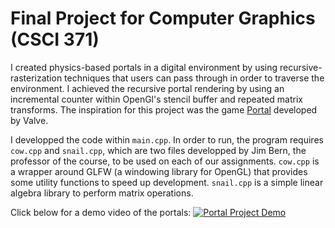 # Final Project for Computer Graphics (CSCI 371)

I created physics-based portals in a digital environment by using recursive-rasterization techniques that users can pass through in order to traverse the environment. 
I achieved the recursive portal rendering by using an incremental counter within OpenGl's stencil buffer and repeated matrix transforms.
The inspiration for this project was the game <a href="https://store.steampowered.com/app/400/Portal/">Portal</a> developed by Valve.

I developped the code within `main.cpp`. In order to run, the program requires `cow.cpp` and `snail.cpp`, which are two files developped by Jim Bern, the professor of the course,
to be used on each of our assignments. `cow.cpp` is a wrapper around GLFW (a windowing library for OpenGL) that provides some utility functions to speed up development. `snail.cpp`
is a simple linear algebra library to perform matrix operations.

Click below for a demo video of the portals:
[![Portal Project Demo](https://img.youtube.com/vi/zv5bBVZ7tww/maxresdefault.jpg)](https://www.youtube.com/watch?v=zv5bBVZ7tww)
